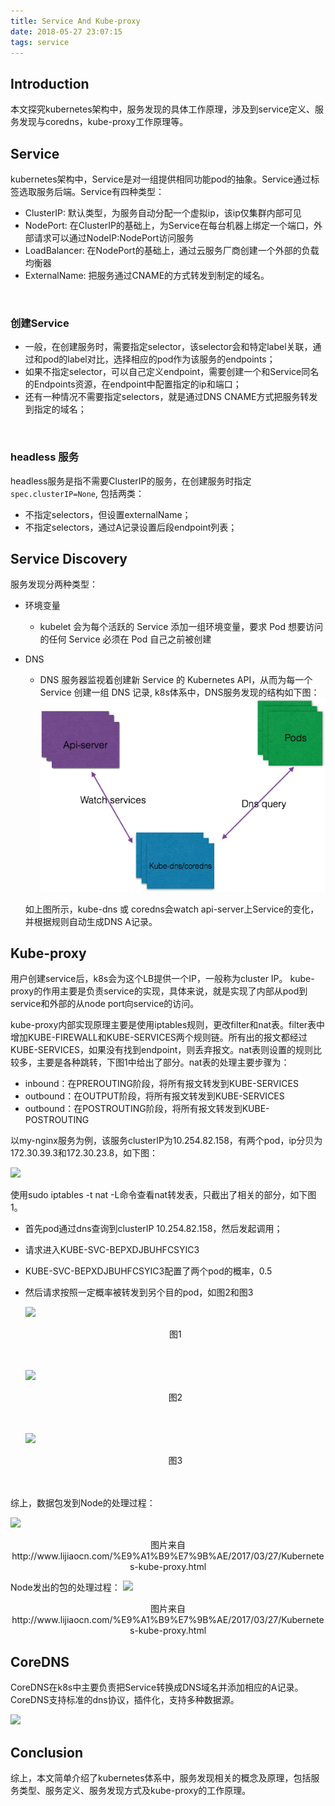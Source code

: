```yaml
---
title: Service And Kube-proxy
date: 2018-05-27 23:07:15
tags: service
---
```

## Introduction
本文探究kubernetes架构中，服务发现的具体工作原理，涉及到service定义、服务发现与coredns，kube-proxy工作原理等。

## Service
kubernetes架构中，Service是对一组提供相同功能pod的抽象。Service通过标签选取服务后端。Service有四种类型：
  * ClusterIP: 默认类型，为服务自动分配一个虚拟ip，该ip仅集群内部可见
  * NodePort: 在ClusterIP的基础上，为Service在每台机器上绑定一个端口，外部请求可以通过NodeIP:NodePort访问服务
  * LoadBalancer: 在NodePort的基础上，通过云服务厂商创建一个外部的负载均衡器
  * ExternalName: 把服务通过CNAME的方式转发到制定的域名。
  <br/>

### 创建Service
  * 一般，在创建服务时，需要指定selector，该selector会和特定label关联，通过和pod的label对比，选择相应的pod作为该服务的endpoints；
  * 如果不指定selector，可以自己定义endpoint，需要创建一个和Service同名的Endpoints资源，在endpoint中配置指定的ip和端口；
  * 还有一种情况不需要指定selectors，就是通过DNS CNAME方式把服务转发到指定的域名；
  <br/>

### headless 服务
headless服务是指不需要ClusterIP的服务，在创建服务时指定```spec.clusterIP=None```, 包括两类：
  * 不指定selectors，但设置externalName；
  * 不指定selectors，通过A记录设置后段endpoint列表；

## Service Discovery
服务发现分两种类型：
* 环境变量
  * kubelet 会为每个活跃的 Service 添加一组环境变量，要求 Pod 想要访问的任何 Service 必须在 Pod 自己之前被创建
* DNS
  * DNS 服务器监视着创建新 Service 的 Kubernetes API，从而为每一个 Service 创建一组 DNS 记录, k8s体系中，DNS服务发现的结构如下图：
    ![](Service-And-Kube-proxy/Service-And-Kube-proxy-9a3a490b.png)

  如上图所示，kube-dns 或 coredns会watch api-server上Service的变化，并根据规则自动生成DNS A记录。

## Kube-proxy
用户创建service后，k8s会为这个LB提供一个IP，一般称为cluster IP。 kube-proxy的作用主要是负责service的实现，具体来说，就是实现了内部从pod到service和外部的从node port向service的访问。

kube-proxy内部实现原理主要是使用iptables规则，更改filter和nat表。filter表中增加KUBE-FIREWALL和KUBE-SERVICES两个规则链。所有出的报文都经过KUBE-SERVICES，如果没有找到endpoint，则丢弃报文。nat表则设置的规则比较多，主要是各种跳转，下图1中给出了部分。nat表的处理主要步骤为：
* inbound：在PREROUTING阶段，将所有报文转发到KUBE-SERVICES
* outbound：在OUTPUT阶段，将所有报文转发到KUBE-SERVICES
* outbound：在POSTROUTING阶段，将所有报文转发到KUBE-POSTROUTING

以my-nginx服务为例，该服务clusterIP为10.254.82.158，有两个pod，ip分贝为172.30.39.3和172.30.23.8，如下图：

  ![](Service-And-Kube-proxy-02d62faa.png)

使用sudo iptables -t nat -L命令查看nat转发表，只截出了相关的部分，如下图1。
* 首先pod通过dns查询到clusterIP 10.254.82.158，然后发起调用；
* 请求进入KUBE-SVC-BEPXDJBUHFCSYIC3
* KUBE-SVC-BEPXDJBUHFCSYIC3配置了两个pod的概率，0.5
* 然后请求按照一定概率被转发到另个目的pod，如图2和图3

  ![](Service-And-Kube-proxy-74a4dc02.png)
  <center>图1</center>
  </br>
  </br>

  ![](Service-And-Kube-proxy-90b65a4a.png)
  <center>图2</center>
  </br>
  </br>

  ![](Service-And-Kube-proxy-9bf039d8.png)
  <center>图3</center>
  </br>
  </br>

综上，数据包发到Node的处理过程：

![](Service-And-Kube-proxy-6cc5b0ce.png)
<center>图片来自http://www.lijiaocn.com/%E9%A1%B9%E7%9B%AE/2017/03/27/Kubernetes-kube-proxy.html</center>

Node发出的包的处理过程：
![](Service-And-Kube-proxy-d314f07b.png)
<center>图片来自http://www.lijiaocn.com/%E9%A1%B9%E7%9B%AE/2017/03/27/Kubernetes-kube-proxy.html</center>

## CoreDNS
CoreDNS在k8s中主要负责把Service转换成DNS域名并添加相应的A记录。CoreDNS支持标准的dns协议，插件化，支持多种数据源。

![](Service-And-Kube-proxy-323364fe.png)

## Conclusion
综上，本文简单介绍了kubernetes体系中，服务发现相关的概念及原理，包括服务类型、服务定义、服务发现方式及kube-proxy的工作原理。

